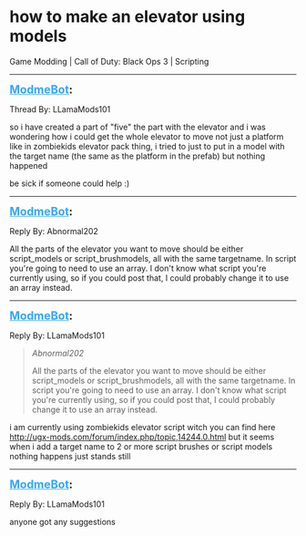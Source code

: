 # how to make an elevator using models
Game Modding | Call of Duty: Black Ops 3 | Scripting

---
<strong style="font-size: 1.4em;"><span style="text-decoration: underline;text-decoration-color: #34a7f9;"><span style="color:#34a7f9;">ModmeBot</span></span>:</strong>

<p>Thread By: LLamaMods101<br /><p style="text-align:left;">so i have created a part of &quot;five&quot; the part with the elevator and i was wondering how i could get the whole elevator to move not just a platform like in zombiekids elevator pack thing, i tried to just to put in a model with the target name (the same as the platform in the prefab) but nothing happened</p><p style="text-align:left;"></p><p style="text-align:left;">be sick if someone could help :)</p></p>

---
<strong style="font-size: 1.4em;"><span style="text-decoration: underline;text-decoration-color: #34a7f9;"><span style="color:#34a7f9;">ModmeBot</span></span>:</strong>

<p>Reply By: Abnormal202<br /><p style="text-align:left;">All the parts of the elevator you want to move should be either script_models or script_brushmodels, all with the same targetname. In script you&#39;re going to need to use an array. I don&#39;t know what script you&#39;re currently using, so if you could post that, I could probably change it to use an array instead.</p></p>

---
<strong style="font-size: 1.4em;"><span style="text-decoration: underline;text-decoration-color: #34a7f9;"><span style="color:#34a7f9;">ModmeBot</span></span>:</strong>

<p>Reply By: LLamaMods101<br /><blockquote><em>Abnormal202</em><p style="text-align:left;">All the parts of the elevator you want to move should be either script_models or script_brushmodels, all with the same targetname. In script you&#39;re going to need to use an array. I don&#39;t know what script you&#39;re currently using, so if you could post that, I could probably change it to use an array instead.</p></blockquote><p style="text-align:left;">i am currently using zombiekids elevator script witch you can find here <a href="http://ugx-mods.com/forum/index.php/topic,14244.0.html">http://ugx-mods.com/forum/index.php/topic,14244.0.html</a> but it seems when i add a target name to 2 or more script brushes or script models nothing happens just stands still </p><p style="text-align:left;"></p></p>

---
<strong style="font-size: 1.4em;"><span style="text-decoration: underline;text-decoration-color: #34a7f9;"><span style="color:#34a7f9;">ModmeBot</span></span>:</strong>

<p>Reply By: LLamaMods101<br /><p style="text-align:left;">anyone got any suggestions </p></p>
